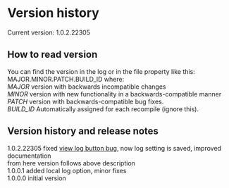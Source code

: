 # Version history
Current version: 1.0.2.22305  
## How to read version
You can find the version in the log or in the file property like this: MAJOR.MINOR.PATCH.BUILD\_ID
where:  
*MAJOR* version with backwards incompatible changes  
*MINOR* version with new functionality in a backwards-compatible manner  
*PATCH* version with backwards-compatible bug fixes.  
*BUILD\_ID*  Automatically assigned for each recompile (ignore this).  

## Version history and release notes  
1.0.2.22305 fixed [view log button bug](https://github.com/Nesos-ita/DynamicDnsUpdater/issues/1), now log setting is saved, improved documentation  
from here version follows above description  
1.0.0.1 added local log option, minor fixes  
1.0.0.0 initial version  